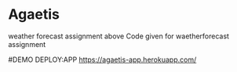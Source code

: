 # Agaetis
weather forecast assignment
above Code given for waetherforecast assignment

#DEMO DEPLOY:APP
https://agaetis-app.herokuapp.com/
